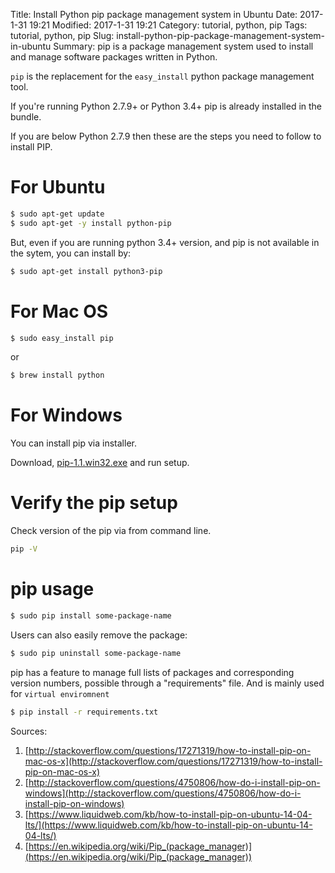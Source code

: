 Title: Install Python pip package management system in Ubuntu
Date: 2017-1-31 19:21
Modified: 2017-1-31 19:21
Category: tutorial, python, pip
Tags: tutorial, python, pip
Slug: install-python-pip-package-management-system-in-ubuntu
Summary: pip is a package management system used to install and manage software packages written in Python. 

`pip` is the replacement for the `easy_install` python package management tool. 

If you're running Python 2.7.9+ or Python 3.4+ pip is already installed in the bundle.

If you are below Python 2.7.9 then these are the steps you need to follow to install PIP.

# For Ubuntu

```bash
$ sudo apt-get update
$ sudo apt-get -y install python-pip
```
But, even if you are running python 3.4+ version, and pip is not available in the sytem, you can install by:

```bash
$ sudo apt-get install python3-pip
```

# For Mac OS

```bash
$ sudo easy_install pip
```

or

```bash
$ brew install python
```

# For Windows

You can install pip via installer. 

Download, [pip-1.1.win32.exe](http://download.sjsoft.com/opensource/pip-1.1.win32.exe) and run setup.


# Verify the pip setup

Check version of the pip via from command line.

```bash
pip -V
```

# pip usage

```bash
$ sudo pip install some-package-name
```
Users can also easily remove the package:

```bash
$ sudo pip uninstall some-package-name
```
pip has a feature to manage full lists of packages and corresponding version numbers, possible through a "requirements" file. And is mainly used for `virtual enviromnent`

```bash
$ pip install -r requirements.txt
```

Sources:

1. [http://stackoverflow.com/questions/17271319/how-to-install-pip-on-mac-os-x](http://stackoverflow.com/questions/17271319/how-to-install-pip-on-mac-os-x)
2. [http://stackoverflow.com/questions/4750806/how-do-i-install-pip-on-windows](http://stackoverflow.com/questions/4750806/how-do-i-install-pip-on-windows)
3. [https://www.liquidweb.com/kb/how-to-install-pip-on-ubuntu-14-04-lts/](https://www.liquidweb.com/kb/how-to-install-pip-on-ubuntu-14-04-lts/)
4. [https://en.wikipedia.org/wiki/Pip_(package_manager)](https://en.wikipedia.org/wiki/Pip_(package_manager))